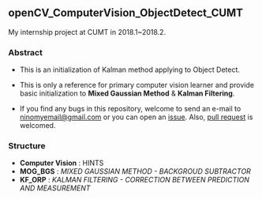 ## openCV_ComputerVision_ObjectDetect_CUMT

My internship project at CUMT in 2018.1~2018.2.

### Abstract

* This is an initialization of Kalman method applying to Object Detect.

* This is only a reference for primary computer vision learner and provide basic initialization to **Mixed Gaussian Method** & **Kalman Filtering**.

* If you find any bugs in this repository, welcome to send an e-mail to ninomyemail@gmail.com or you can open an [issue](https://github.com/LovelyBuggies/openCV_ComputerVision_ObjectDetect_CUMT/issues). Also, [pull request](https://github.com/LovelyBuggies/openCV_ComputerVision_ObjectDetect_CUMT/pulls) is welcomed.

### Structure

* **Computer Vision** : HINTS
* **MOG_BGS** : *MIXED GAUSSIAN METHOD - BACKGROUD SUBTRACTOR*
* **KF_ORP** : *KALMAN FILTERING - CORRECTION BETWEEN PREDICTION AND MEASUREMENT*


